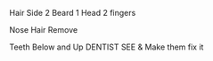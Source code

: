 Hair Side 2
Beard 1
Head 2 fingers

Nose Hair Remove

Teeth Below and Up DENTIST SEE & Make them fix it